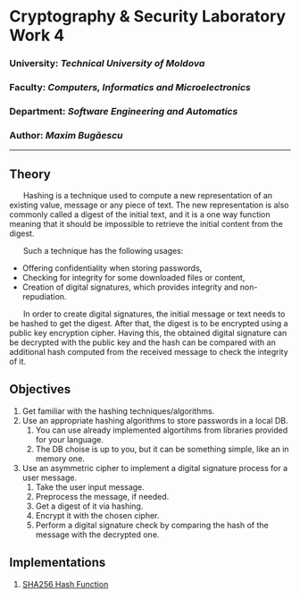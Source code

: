 # Cryptography & Security Laboratory Work 4

### University: _Technical University of Moldova_

### Faculty: _Computers, Informatics and Microelectronics_

### Department: _Software Engineering and Automatics_

### Author: _Maxim Bugăescu_

---

## Theory

&ensp;&ensp;&ensp; Hashing is a technique used to compute a new representation of an existing value, message or any piece of text. The new representation is also commonly called a digest of the initial text, and it is a one way function meaning that it should be impossible to retrieve the initial content from the digest.

&ensp;&ensp;&ensp; Such a technique has the following usages:

- Offering confidentiality when storing passwords,
- Checking for integrity for some downloaded files or content,
- Creation of digital signatures, which provides integrity and non-repudiation.

&ensp;&ensp;&ensp; In order to create digital signatures, the initial message or text needs to be hashed to get the digest. After that, the digest is to be encrypted using a public key encryption cipher. Having this, the obtained digital signature can be decrypted with the public key and the hash can be compared with an additional hash computed from the received message to check the integrity of it.

## Objectives

1. Get familiar with the hashing techniques/algorithms.
2. Use an appropriate hashing algorithms to store passwords in a local DB.
   1. You can use already implemented algortihms from libraries provided for your language.
   2. The DB choise is up to you, but it can be something simple, like an in memory one.
3. Use an asymmetric cipher to implement a digital signature process for a user message.
   1. Take the user input message.
   2. Preprocess the message, if needed.
   3. Get a digest of it via hashing.
   4. Encrypt it with the chosen cipher.
   5. Perform a digital signature check by comparing the hash of the message with the decrypted one.

## Implementations

1. [SHA256 Hash Function](https://github.com/CodeWay07/CS_Laboratories/blob/main/Resources/sha256.png)
